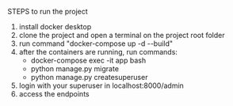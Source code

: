 STEPS to run the project

1. install docker desktop
2. clone the project and open a terminal on the project root folder
3. run command "docker-compose up -d --build"
4. after the containers are running, run commands:
   - docker-compose exec -it app bash
   - python manage.py migrate
   - python manage.py createsuperuser
5. login with your superuser in localhost:8000/admin
6. access the endpoints
